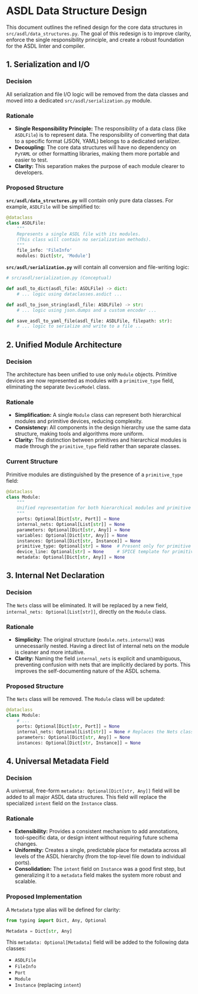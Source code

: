 # ASDL Data Structure Design

This document outlines the refined design for the core data structures in `src/asdl/data_structures.py`. The goal of this redesign is to improve clarity, enforce the single responsibility principle, and create a robust foundation for the ASDL linter and compiler.

## 1. Serialization and I/O

### Decision

All serialization and file I/O logic will be removed from the data classes and moved into a dedicated `src/asdl/serialization.py` module.

### Rationale

-   **Single Responsibility Principle:** The responsibility of a data class (like `ASDLFile`) is to represent data. The responsibility of converting that data to a specific format (JSON, YAML) belongs to a dedicated serializer.
-   **Decoupling:** The core data structures will have no dependency on `PyYAML` or other formatting libraries, making them more portable and easier to test.
-   **Clarity:** This separation makes the purpose of each module clearer to developers.

### Proposed Structure

**`src/asdl/data_structures.py`** will contain only pure data classes. For example, `ASDLFile` will be simplified to:

```python
@dataclass
class ASDLFile:
    """
    Represents a single ASDL file with its modules.
    (This class will contain no serialization methods).
    """
    file_info: 'FileInfo'
    modules: Dict[str, 'Module']
```

**`src/asdl/serialization.py`** will contain all conversion and file-writing logic:

```python
# src/asdl/serialization.py (Conceptual)

def asdl_to_dict(asdl_file: ASDLFile) -> dict:
    # ... logic using dataclasses.asdict ...

def asdl_to_json_string(asdl_file: ASDLFile) -> str:
    # ... logic using json.dumps and a custom encoder ...

def save_asdl_to_yaml_file(asdl_file: ASDLFile, filepath: str):
    # ... logic to serialize and write to a file ...
```

## 2. Unified Module Architecture

### Decision

The architecture has been unified to use only `Module` objects. Primitive devices are now represented as modules with a `primitive_type` field, eliminating the separate `DeviceModel` class.

### Rationale

-   **Simplification:** A single `Module` class can represent both hierarchical modules and primitive devices, reducing complexity.
-   **Consistency:** All components in the design hierarchy use the same data structure, making tools and algorithms more uniform.
-   **Clarity:** The distinction between primitives and hierarchical modules is made through the `primitive_type` field rather than separate classes.

### Current Structure

Primitive modules are distinguished by the presence of a `primitive_type` field:

```python
@dataclass
class Module:
    """
    Unified representation for both hierarchical modules and primitive devices.
    """
    ports: Optional[Dict[str, Port]] = None
    internal_nets: Optional[List[str]] = None
    parameters: Optional[Dict[str, Any]] = None
    variables: Optional[Dict[str, Any]] = None
    instances: Optional[Dict[str, Instance]] = None
    primitive_type: Optional[str] = None  # Present only for primitive modules
    device_line: Optional[str] = None     # SPICE template for primitives
    metadata: Optional[Dict[str, Any]] = None
```

## 3. Internal Net Declaration

### Decision

The `Nets` class will be eliminated. It will be replaced by a new field, `internal_nets: Optional[List[str]]`, directly on the `Module` class.

### Rationale

-   **Simplicity:** The original structure (`module.nets.internal`) was unnecessarily nested. Having a direct list of internal nets on the module is cleaner and more intuitive.
-   **Clarity:** Naming the field `internal_nets` is explicit and unambiguous, preventing confusion with nets that are implicitly declared by ports. This improves the self-documenting nature of the ASDL schema.

### Proposed Structure

The `Nets` class will be removed. The `Module` class will be updated:

```python
@dataclass
class Module:
    # ...
    ports: Optional[Dict[str, Port]] = None
    internal_nets: Optional[List[str]] = None # Replaces the Nets class
    parameters: Optional[Dict[str, Any]] = None
    instances: Optional[Dict[str, Instance]] = None
```

## 4. Universal Metadata Field

### Decision

A universal, free-form `metadata: Optional[Dict[str, Any]]` field will be added to all major ASDL data structures. This field will replace the specialized `intent` field on the `Instance` class.

### Rationale

-   **Extensibility:** Provides a consistent mechanism to add annotations, tool-specific data, or design intent without requiring future schema changes.
-   **Uniformity:** Creates a single, predictable place for metadata across all levels of the ASDL hierarchy (from the top-level file down to individual ports).
-   **Consolidation:** The `intent` field on `Instance` was a good first step, but generalizing it to a `metadata` field makes the system more robust and scalable.

### Proposed Implementation

A `Metadata` type alias will be defined for clarity:

```python
from typing import Dict, Any, Optional

Metadata = Dict[str, Any]
```

This `metadata: Optional[Metadata]` field will be added to the following data classes:
- `ASDLFile`
- `FileInfo`
- `Port`
- `Module`
- `Instance` (replacing `intent`) 
